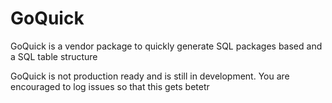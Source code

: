 # GoQuick
GoQuick is a vendor package to quickly generate SQL packages based and a SQL table structure

GoQuick is not production ready and is still in development. You are encouraged to log issues so that this gets betetr
